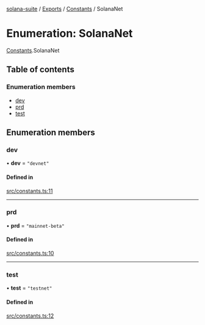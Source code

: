[solana-suite](../README.md) / [Exports](../modules.md) / [Constants](../modules/Constants.md) / SolanaNet

# Enumeration: SolanaNet

[Constants](../modules/Constants.md).SolanaNet

## Table of contents

### Enumeration members

- [dev](Constants.SolanaNet.md#dev)
- [prd](Constants.SolanaNet.md#prd)
- [test](Constants.SolanaNet.md#test)

## Enumeration members

### dev

• **dev** = `"devnet"`

#### Defined in

[src/constants.ts:11](https://github.com/fukaoi/solana-suite/blob/ed5a1bc/src/constants.ts#L11)

___

### prd

• **prd** = `"mainnet-beta"`

#### Defined in

[src/constants.ts:10](https://github.com/fukaoi/solana-suite/blob/ed5a1bc/src/constants.ts#L10)

___

### test

• **test** = `"testnet"`

#### Defined in

[src/constants.ts:12](https://github.com/fukaoi/solana-suite/blob/ed5a1bc/src/constants.ts#L12)
